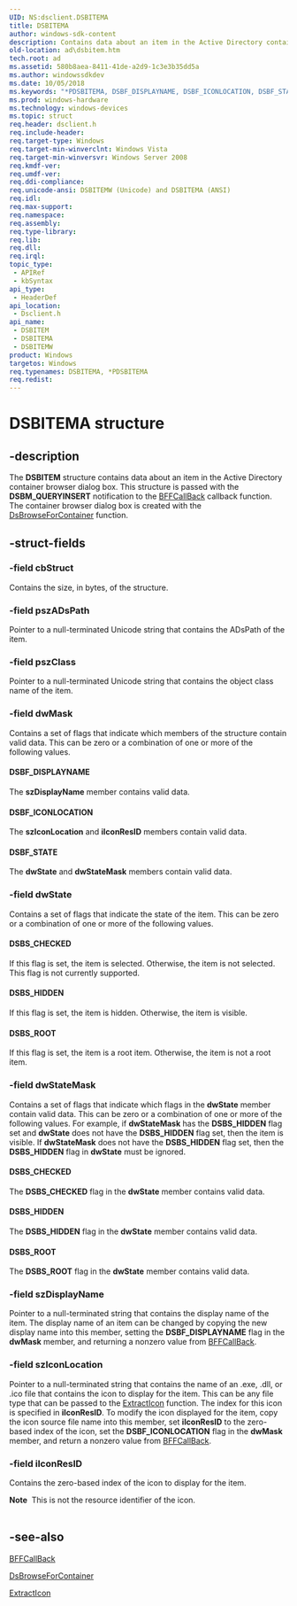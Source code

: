 ```yaml
---
UID: NS:dsclient.DSBITEMA
title: DSBITEMA
author: windows-sdk-content
description: Contains data about an item in the Active Directory container browser dialog box.
old-location: ad\dsbitem.htm
tech.root: ad
ms.assetid: 580b8aea-8411-41de-a2d9-1c3e3b35dd5a
ms.author: windowssdkdev
ms.date: 10/05/2018
ms.keywords: "*PDSBITEMA, DSBF_DISPLAYNAME, DSBF_ICONLOCATION, DSBF_STATE, DSBITEM, DSBITEM structure [Active Directory], DSBITEMA, DSBITEMW, DSBS_CHECKED, DSBS_HIDDEN, DSBS_ROOT, PDSBITEM, PDSBITEM structure pointer [Active Directory], _glines_dsbitem, ad.dsbitem, dsclient/DSBITEM, dsclient/DSBITEMA, dsclient/DSBITEMW, dsclient/PDSBITEM"
ms.prod: windows-hardware
ms.technology: windows-devices
ms.topic: struct
req.header: dsclient.h
req.include-header: 
req.target-type: Windows
req.target-min-winverclnt: Windows Vista
req.target-min-winversvr: Windows Server 2008
req.kmdf-ver: 
req.umdf-ver: 
req.ddi-compliance: 
req.unicode-ansi: DSBITEMW (Unicode) and DSBITEMA (ANSI)
req.idl: 
req.max-support: 
req.namespace: 
req.assembly: 
req.type-library: 
req.lib: 
req.dll: 
req.irql: 
topic_type:
 - APIRef
 - kbSyntax
api_type:
 - HeaderDef
api_location:
 - Dsclient.h
api_name:
 - DSBITEM
 - DSBITEMA
 - DSBITEMW
product: Windows
targetos: Windows
req.typenames: DSBITEMA, *PDSBITEMA
req.redist: 
---
```


# DSBITEMA structure


## -description


The <b>DSBITEM</b> structure contains data about an item in the Active Directory container browser dialog box. This structure is passed with the <b>DSBM_QUERYINSERT</b> notification to the <a href="https://msdn.microsoft.com/91cfef29-3e0a-4dd0-be1a-215827c23143">BFFCallBack</a> callback function. The container browser dialog box is created with the <a href="https://msdn.microsoft.com/c95585b3-bf40-4aee-ae47-ca8f43daf0e6">DsBrowseForContainer</a> function.


## -struct-fields




### -field cbStruct

Contains the size, in bytes, of the structure.


### -field pszADsPath

Pointer to a  null-terminated Unicode string that contains the ADsPath of the item.


### -field pszClass

Pointer to a null-terminated Unicode string that contains the object class name of the item.


### -field dwMask

Contains a set of flags that indicate which members of the structure contain valid data. This can be zero or a combination of one or more of the following values.



#### DSBF_DISPLAYNAME

The <b>szDisplayName</b> member contains valid data.



#### DSBF_ICONLOCATION

The <b>szIconLocation</b> and <b>iIconResID</b> members contain valid data.



#### DSBF_STATE

The <b>dwState</b> and <b>dwStateMask</b> members contain valid data.


### -field dwState

Contains a set of flags that indicate the state of the item. This can be zero or a combination of one or more of the following values.



#### DSBS_CHECKED

If this flag is set, the item is selected. Otherwise, the item is not selected. This flag is not currently supported.



#### DSBS_HIDDEN

If this flag is set, the item is hidden. Otherwise, the item is visible.



#### DSBS_ROOT

If this flag is set, the item is a root item. Otherwise, the item is not a root item.


### -field dwStateMask

Contains a set of flags that indicate which flags in the <b>dwState</b> member contain valid data. This can be zero or a combination of one or more of the following values. For example, if <b>dwStateMask</b> has the  <b>DSBS_HIDDEN</b> flag set and <b>dwState</b> does not have the <b>DSBS_HIDDEN</b> flag set, then the item is visible. If <b>dwStateMask</b> does not have the <b>DSBS_HIDDEN</b> flag set, then the <b>DSBS_HIDDEN</b> flag in <b>dwState</b> must be ignored.



#### DSBS_CHECKED

The <b>DSBS_CHECKED</b> flag in the <b>dwState</b> member contains valid data.



#### DSBS_HIDDEN

The <b>DSBS_HIDDEN</b> flag in the <b>dwState</b> member contains valid data.



#### DSBS_ROOT

The <b>DSBS_ROOT</b> flag in the <b>dwState</b> member contains valid data.


### -field szDisplayName

Pointer to a null-terminated string that contains the display name of the item. The display name of an item can be changed by copying the new display name into this member, setting the <b>DSBF_DISPLAYNAME</b> flag in the <b>dwMask</b> member, and returning a nonzero value from <a href="https://msdn.microsoft.com/91cfef29-3e0a-4dd0-be1a-215827c23143">BFFCallBack</a>.


### -field szIconLocation

Pointer to a null-terminated string that contains the name of an .exe, .dll, or .ico file that contains the icon to display for the item. This can be any file type that can be passed to the <a href="https://msdn.microsoft.com/en-us/library/Bb776416(v=VS.85).aspx">ExtractIcon</a> function. The index for this icon is specified in <b>iIconResID</b>. To modify the icon displayed for the item, copy the icon source file name into this member, set  <b>iIconResID</b> to the zero-based index of the icon, set the <b>DSBF_ICONLOCATION</b> flag in  the <b>dwMask</b> member, and return a nonzero value from <a href="https://msdn.microsoft.com/91cfef29-3e0a-4dd0-be1a-215827c23143">BFFCallBack</a>.


### -field iIconResID

Contains the zero-based index of the icon to display for the item.

<div class="alert"><b>Note</b>  This is not the resource identifier of the icon.</div>
<div> </div>

## -see-also




<a href="https://msdn.microsoft.com/91cfef29-3e0a-4dd0-be1a-215827c23143">BFFCallBack</a>



<a href="https://msdn.microsoft.com/c95585b3-bf40-4aee-ae47-ca8f43daf0e6">DsBrowseForContainer</a>



<a href="https://msdn.microsoft.com/en-us/library/Bb776416(v=VS.85).aspx">ExtractIcon</a>
 

 

